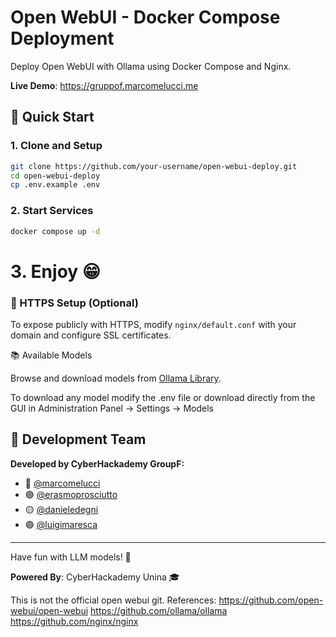 # Open WebUI - Docker Compose Deployment

Deploy Open WebUI with Ollama using Docker Compose and Nginx.

**Live Demo**: https://gruppof.marcomelucci.me

## 🚀 Quick Start

### 1. Clone and Setup

```bash
git clone https://github.com/your-username/open-webui-deploy.git
cd open-webui-deploy
cp .env.example .env
```

### 2. Start Services

```bash
docker compose up -d
```

# 3. Enjoy 😁



### 🔧 HTTPS Setup (Optional)

To expose publicly with HTTPS, modify `nginx/default.conf` with your domain and configure SSL certificates.

📚 Available Models

Browse and download models from [Ollama Library](https://ollama.ai/library).

To download any model modify the .env file or download directly from the GUI in Administration Panel -> Settings -> Models

## 👥 Development Team

**Developed by CyberHackademy GroupF:**

- 🔵 [@marcomelucci](https://github.com/marcomelucci)
- 🟢 [@erasmoprosciutto](https://github.com/erasmoprosciutto)
- 🟡 [@danieledegni](https://github.com/danieledegni)
- 🟣 [@luigimaresca](https://github.com/luigimaresca)

---

Have fun with LLM models! 🚀

**Powered By**: CyberHackademy Unina 🎓

This is not the official open webui git.
References: 
https://github.com/open-webui/open-webui
https://github.com/ollama/ollama
https://github.com/nginx/nginx
